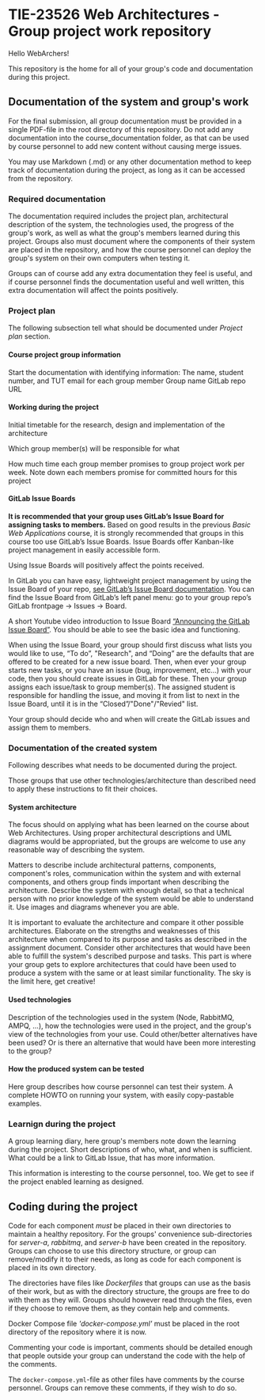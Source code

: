 # TIE-23526 Web Architectures - Group project work repository

Hello WebArchers!

This repository is the home for all of your group's code and documentation during this project.  


## Documentation of the system and group's work

For the final submission, all group documentation must be provided in a single PDF-file in the root directory of this repository. Do not add any documentation into the course_documentation folder, as that can be used by course personnel to add new content without causing merge issues.

You may use Markdown (.md) or any other documentation method to keep track of documentation during the project, as long as it can be accessed from the repository.

### Required documentation
The documentation required includes the project plan, architectural description of the system, the technologies used, the progress of the group's work, as well as what the group's members learned during this project. Groups also must document where the components of their system are placed in the repository, and how the course personnel can deploy the group's system on their own computers when testing it.

Groups can of course add any extra documentation they feel is useful, and if course personnel finds the documentation useful and well written, this extra documentation will affect the points positively.

### Project plan
The following subsection tell what should be documented under _Project plan_ section.

#### Course project group information
Start the documentation with identifying information:
The name, student number, and TUT email for each group member
Group name
GitLab repo URL

#### Working during the project
Initial timetable for the research, design and implementation of the architecture

Which group member(s) will be responsible for what    

How much time each group member promises to group project work per week. Note down each members promise for committed hours for this project

#### GitLab Issue Boards
**It is recommended that your group uses GitLab’s Issue Board for assigning tasks to members.** Based on good results in the previous _Basic Web Applications_ course, it is strongly recommended that groups in this course too use GitLab’s Issue Boards. Issue Boards offer Kanban-like project management in easily accessible form.

Using Issue Boards will positively affect the points received.

In GitLab you can have easy, lightweight project management by using the Issue Board of your repo, [see GitLab’s Issue Board documentation](https://docs.gitlab.com/ee/user/project/issue_board.html). You can find the Issue Board from GitLab’s left panel menu: go to your group repo’s GitLab frontpage -> Issues -> Board.

A short Youtube video introduction to Issue Board [“Announcing the GitLab Issue Board”](https://www.youtube.com/watch?v=UWsJ8tkHAa8). You should be able to see the basic idea and functioning.

When using the Issue Board, your group should first discuss what lists you would like to use, “To do”, "Research", and “Doing” are the defaults that are offered to be created for a new issue board. Then, when ever your group starts new tasks, or you have an issue (bug, improvement, etc…) with your code, then you should create issues in GitLab for these. Then your group assigns each issue/task to group member(s). The assigned student is responsible for handling the issue, and moving it from list to next in the Issue Board, until it is in the “Closed”/"Done"/"Revied" list.

Your group should decide who and when will create the GitLab issues and assign them to members.

### Documentation of the created system
Following describes what needs to be documented during the project.

Those groups that use other technologies/architecture than described need to apply these instructions to fit their choices.

#### System architecture
The focus should on applying what has been learned on the course about Web Architectures. Using proper architectural descriptions and UML diagrams would be appropriated, but the groups are welcome to use any reasonable way of describing the system.

Matters to describe include architectural patterns, components, component's roles, communication within the system and with external components, and others group finds important when describing the architecture. Describe the system with enough detail, so that a technical person with no prior knowledge of the system would be able to understand it. Use images and diagrams whenever you are able.

It is important to evaluate the architecture and compare it other possible architectures. Elaborate on the strengths and weaknesses of this architecture when compared to its purpose and tasks as described in the assignment document. Consider other architectures that would have been able to fulfill the system's described purpose and tasks. This part is where your group gets to explore architectures that could have been used to produce a system with the same or at least similar functionality. The sky is the limit here, get creative!

#### Used technologies
Description of the technologies used in the system (Node, RabbitMQ, AMPQ, ...), how the technologies were used in the project, and the group's view of the technologies from your use. Could other/better alternatives have been used? Or is there an alternative that would have been more interesting to the group?

#### How the produced system can be tested
Here group describes how course personnel can test their system. A complete HOWTO on running your system, with easily copy-pastable examples.

### Learnign during the project
A group learning diary, here group's members note down the learning during the project. Short descriptions of who, what, and when is sufficient. What could be a link to GitLab Issue, that has more information.

This information is interesting to the course personnel, too. We get to see if the project enabled learning as designed.

## Coding during the project
Code for each component _must_ be placed in their own directories to maintain a healthy repository. For the groups' convenience sub-directories for _server-a_, _rabbitmq_, and _server-b_ have been created in the repository. Groups can choose to use this directory structure, or group can remove/modify it to their needs, as long as code for each component is placed in its own directory.

The directories have files like _Dockerfiles_ that groups can use as the basis of their work, but as with the directory structure, the groups are free to do with them as they will. Groups should however read through the files, even if they choose to remove them, as they contain help and comments.

Docker Compose file _'docker-compose.yml'_ must be placed in the root directory of the repository where it is now.

Commenting your code is important, comments should be detailed enough that people outside your group can understand the code with the help of the comments.

The `docker-compose.yml`-file as other files have comments by the course personnel. Groups can remove these comments, if they wish to do so.
